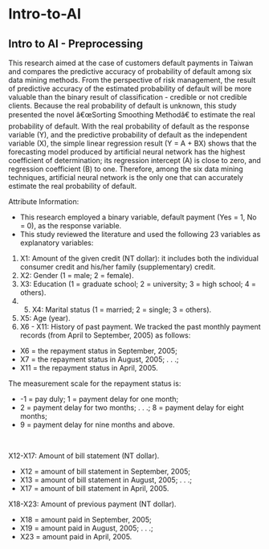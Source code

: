 # Intro-to-AI

## Intro to AI - Preprocessing

This research aimed at the case of customers default payments in Taiwan and compares the predictive accuracy of probability of default among six data mining methods. From the perspective of risk management, the result of predictive accuracy of the estimated probability of default will be more valuable than the binary result of classification - credible or not credible clients. Because the real probability of default is unknown, this study presented the novel â€œSorting Smoothing Methodâ€ to estimate the real probability of default. With the real probability of default as the response variable (Y), and the predictive probability of default as the independent  variable (X), the simple linear regression result (Y = A + BX) shows that the forecasting model produced by  artificial neural network has the highest coefficient of determination; its regression intercept (A) is close to  zero, and regression coefficient (B) to one. Therefore, among the six data mining techniques, artificial neural  network is the only one that can accurately estimate the real probability of default.


Attribute Information:

- This research employed a binary variable, default payment (Yes = 1, No = 0), as the response variable. 
- This study reviewed the literature and used the following 23 variables as explanatory variables: 
1. X1: Amount of the given credit (NT dollar): it includes both the individual consumer credit and his/her family (supplementary) credit. 
2. X2: Gender (1 = male; 2 = female). 
3. X3: Education (1 = graduate school; 2 = university; 3 = high school; 4 = others). 
4. 5. X4: Marital status (1 = married; 2 = single; 3 = others). 
5. X5: Age (year). 
6. X6 - X11: History of past payment. 
We tracked the past monthly payment records (from April to September, 2005) as follows: 
- X6 = the repayment status in September, 2005; 
- X7 = the repayment status in August, 2005; . . .;
- X11 = the repayment status in April, 2005. 

The measurement scale for the repayment status is:
- -1 = pay duly; 1 = payment delay for one month; 
- 2 = payment delay for two months; . . .; 8 = payment delay for eight months; 
- 9 = payment delay for nine months and above. 
<br>

X12-X17: Amount of bill statement (NT dollar). 
- X12 = amount of bill statement in September, 2005; 
- X13 = amount of bill statement in August, 2005; . . .; 
- X17 = amount of bill statement in April, 2005. 

X18-X23: Amount of previous payment (NT dollar). 
- X18 = amount paid in September, 2005; 
- X19 = amount paid in August, 2005; . . .;
- X23 = amount paid in April, 2005. 
